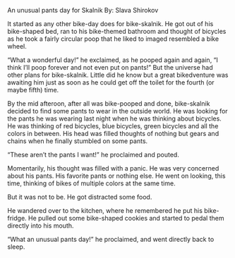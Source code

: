 An unusual pants day for Skalnik
By: Slava Shirokov

It started as any other bike-day does for bike-skalnik. He got out of his bike-shaped bed, ran to his bike-themed bathroom and thought of bicycles as he took a fairly circular poop that he liked to imaged resembled a bike wheel. 

“What a wonderful day!” he exclaimed, as he pooped again and again, “I think I’ll poop forever and not even put on pants!” But the universe had other plans for bike-skalnik. Little did he know but a great bikedventure was awaiting him just as soon as he could get off the toilet for the fourth (or maybe fifth) time. 

By the mid afteroon, after all was bike-pooped and done, bike-skalnik decided to find some pants to wear in the outside world. He was looking for the pants he was wearing last night when he was thinking about bicycles. He was thinking of red bicycles, blue bicycles, green bicycles and all the colors in between. His head was filled thoughts of nothing but gears and chains when he finally stumbled on some pants.

“These aren’t the pants I want!” he proclaimed and pouted.

Momentarily, his thought was filled with a panic. He was very concerned about his pants. His favorite pants or nothing else. He went on looking, this time, thinking of bikes of multiple colors at the same time. 

But it was not to be. He got distracted some food.

He wandered over to the kitchen, where he remembered he put his bike-fridge. He pulled out some bike-shaped cookies and started to pedal them directly into his mouth.

“What an unusual pants day!” he proclaimed, and went directly back to sleep.
